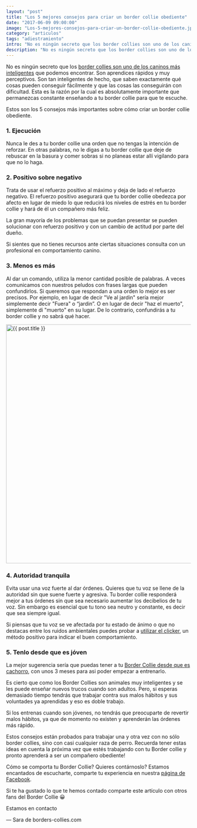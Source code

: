 ```yaml
---
layout: "post"
title: "Los 5 mejores consejos para criar un border collie obediente"
date: "2017-06-09 09:00:00"
image: "Los-5-mejores-consejos-para-criar-un-border-collie-obediente.jpg"
category: "articulos"
tags: "adiestramiento"
intro: "No es ningún secreto que los border collies son uno de los caninos más inteligentes que podemos encontrar. Son aprendices rápidos y muy perceptivos.Son tan inteligentes de hecho,..."
description: "No es ningún secreto que los border collies son uno de los caninos más inteligentes que podemos encontrar. Son aprendices rápidos y muy perceptivos."
---
```


No es ningún secreto que los [border collies son uno de los caninos más inteligentes](http://www.borders-collies.com/border-collie-perro-mas-inteligente-del-mundo) que podemos encontrar. Son aprendices rápidos y muy perceptivos. Son tan inteligentes de hecho, que saben exactamente qué cosas pueden conseguir fácilmente y que las cosas las conseguirán con dificultad. Esta es la razón por la cual es absolutamente importante que permanezcas constante enseñando a tu border collie para que te escuche.

Estos son los 5 consejos más importantes sobre cómo criar un border collie obediente.

### 1. Ejecución

Nunca le des a tu border collie una orden que no tengas la intención de reforzar. En otras palabras, no le digas a tu border collie que deje de rebuscar en la basura y comer sobras si no planeas estar allí vigilando para que no lo haga.

### 2. Positivo sobre negativo

Trata de usar el refuerzo positivo al máximo y deja de lado el refuerzo negativo. El refuerzo positivo asegurará que tu border collie obedezca por afecto en lugar de miedo lo que reducirá los niveles de estrés en tu border collie y hará de él un compañero más feliz.

La gran mayoría de los problemas que se puedan presentar se pueden solucionar con refuerzo positivo y con un cambio de actitud por parte del dueño.

Si sientes que no tienes recursos ante ciertas situaciones consulta con un profesional en comportamiento canino.

### 3. Menos es más

Al dar un comando, utiliza la menor cantidad posible de palabras. A veces comunicamos con nuestros peludos con frases largas que pueden confundirlos. Si queremos que respondan a una orden lo mejor es ser precisos. Por ejemplo, en lugar de decir "Ve al jardin" sería mejor simplemente decir "Fuera" o “jardin”. O en lugar de decir "haz el muerto", simplemente di "muerto" en su lugar. De lo contrario, confundirás a tu border collie y no sabrá qué hacer.

<div class="text-center">
 <img src= "{{site.url}}/assets/img/articulos/consejos-para-criar-un-border-collie-obediente.png" width="650" height="auto" alt="{{ post.title }}">
</div>

### 4. Autoridad tranquila

Evita usar una voz fuerte al dar órdenes. Quieres que tu voz se llene de la autoridad sin que suene fuerte y agresiva. Tu border collie responderá mejor a tus órdenes sin que sea necesario aumentar los decibelios de tu voz. Sin embargo es esencial que tu tono sea neutro y constante, es decir que sea siempre igual.

Si piensas que tu voz se ve afectada por tu estado de ánimo o que no destacas entre los ruidos ambientales puedes probar a [utilizar el clicker](http://www.borders-collies.com/entrenamiento-con-clicker-para-perros/), un método positivo para indicar el buen comportamiento.

### 5. Tenlo desde que es jóven

La mejor sugerencia sería que puedas tener a tu [Border Collie desde que es cachorro](http://www.borders-collies.com/como-entrenar-un-cachorro-de-border-collie/), con unos 3 meses para asi poder empezar a entrenarlo.

Es cierto que como los Border Collies son animales muy inteligentes y se les puede enseñar nuevos trucos cuando son adultos. Pero, si esperas demasiado tiempo tendrás que trabajar contra sus malos hábitos y sus voluntades ya aprendidas y eso es doble trabajo.

Si los entrenas cuando son jóvenes, no tendrás que preocuparte de revertir malos hábitos, ya que de momento no existen y aprenderán las órdenes más rápido.

Estos consejos están probados para trabajar una y otra vez con no sólo border collies, sino con casi cualquier raza de perro. Recuerda tener estas ideas en cuenta la próxima vez que estés trabajando con tu Border collie y pronto aprenderá a ser un compañero obediente!

Cómo se comporta tu Border Collie? Quieres contárnoslo?
Estamos encantados de escucharte, comparte tu experiencia en nuestra [página de Facebook](https://www.facebook.com/borderscolliescom/).

Si te ha gustado lo que te hemos contado comparte este artículo con otros fans del Border Collie 😀

Estamos en contacto

— Sara de borders-collies.com

